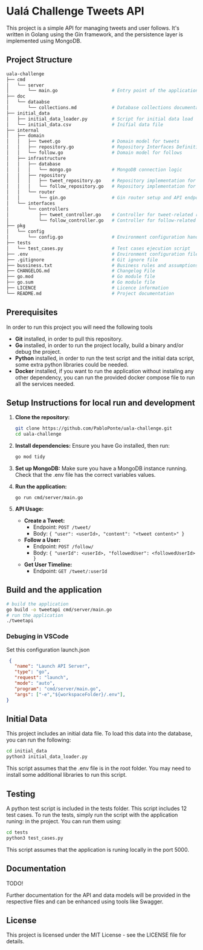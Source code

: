 # Ualá Challenge Tweets API

This project is a simple API for managing tweets and user follows.
It's written in Golang using the Gin framework, and the persistence layer is implemented using MongoDB.

## Project Structure

```bash
uala-challenge
├── cmd
│   └── server
│       └── main.go                    # Entry point of the application, server start
├── doc
│   └── dataabse
│       └── collections.md             # Database collections documentation
├── initial_data
│   ├── initial_data_loader.py         # Script for initial data load
│   └── initial_data.csv               # Inifial data file
├── internal
│   ├── domain
│   │   ├── tweet.go                   # Domain model for tweets
│   │   ├── repository.go              # Repository Interfaces Definitions
│   │   └── follow.go                  # Domain model for follows 
│   ├── infrastructure
│   │   ├── database
│   │   │   └── mongo.go               # MongoDB connection logic
│   │   ├── repository
│   │   │   ├── tweet_repository.go    # Repository implementation for tweets
│   │   │   └── follow_repository.go   # Repository implementation for follows
│   │   └── router
│   │       └── gin.go                 # Gin router setup and API endpoints
│   └── interfaces
│       └── controllers
│           ├── tweet_controller.go    # Controller for tweet-related requests
│           └── follow_controller.go   # Controller for follow-related requests
├── pkg
│   └── config
│       └── config.go                  # Environment configuration handler
├── tests
│   └── test_cases.py                  # Test cases ejecution script
├── .env                               # Environment configuration file 
├── .gitignore                         # Git ignore file 
├── bussiness.txt                      # Business rules and assumptions
├── CHANGELOG.md                       # Changelog File
├── go.mod                             # Go module file
├── go.sum                             # Go module file
├── LICENCE                            # Licence information
└── README.md                          # Project documentation
```

## Prerequisites
In order to run this project you will need the following tools
* **Git** installed, in order to pull this repository.
* **Go** installed, in order to run the project locally, build a binary and/or debug the project.
* **Python** installed, in order to run the test script and the initial data script, some extra python libraries could be needed.
* **Docker** installed, if you want to run the application without instaling any other dependency, you can run the provided docker compose file to run all the services needed.

## Setup Instructions for local run and development

1. **Clone the repository:**
   ```bash
   git clone https://github.com/PabloPonte/uala-challenge.git
   cd uala-challenge
   ```

2. **Install dependencies:**
   Ensure you have Go installed, then run:
   ```bash
   go mod tidy
   ```

3. **Set up MongoDB:**
   Make sure you have a MongoDB instance running. Check that the .env file has the correct variables values.

4. **Run the application:**
   ```
   go run cmd/server/main.go
   ```

5. **API Usage:**
   - **Create a Tweet:**
     - Endpoint: `POST /tweet/`
     - Body: `{ "user": <userId>, "content": "<tweet content>" }`
   - **Follow a User:**
     - Endpoint: `POST /follow/`
     - Body: `{ "userId": <userId>, "followedUser": <followedUserId> }`
   - **Get User Timeline:**
     - Endpoint: `GET /tweet/:userId`

## Build and the application
```bash
# build the application
go build -o tweetapi cmd/server/main.go
# run the application
./tweetapi
```

### Debuging in VSCode
Set this configuration launch.json
```json
 {
   "name": "Launch API Server",
   "type": "go",
   "request": "launch",
   "mode": "auto",
   "program": "cmd/server/main.go",
   "args": ["-e","${workspaceFolder}/.env"],
}
```

## Initial Data
This project includes an initial data file. To load this data into the database, you can run the following:

```bash
cd initial_data
python3 initial_data_loader.py
```

This script assumes that the .env file is in the root folder.
You may need to install some additional libraries to run this script.

## Testing

A python test script is included in the tests folder. This script includes 12 test cases. To run the tests, simply run the script with the application runing:
 in the project. You can run them using:

```bash
cd tests
python3 test_cases.py
```
This script assumes that the application is runing locally in the port 5000.

## Documentation

TODO!

Further documentation for the API and data models will be provided in the respective files and can be enhanced using tools like Swagger.

## License

This project is licensed under the MIT License - see the LICENSE file for details.